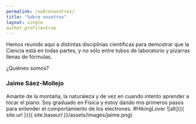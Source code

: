 ```yaml
---
permalink: /sobrenosotros/
title: "Sobre nosotros"
layout: single
author_profile=true
---
```


Hemos reunido aquí a distintas disciplinas científicas para demostrar que la Ciencia está en todas partes, y no sólo entre tubos de laboratorio y pizarras llenas de fórmulas. 

¿Quiénes somos?

### Jaime Sáez-Mollejo
Amante de la montaña, la naturaleza y de vez en cuando intento aprender a tocar el piano.
Soy graduado en Física y estoy dando mis primeros pasos para entender el comportamiento de los electrones. #HikingLover
![alt]({{ site.url }}{{ site.baseurl }}/assets/images/jaime.png)
